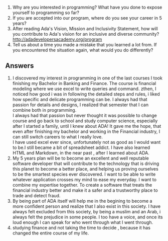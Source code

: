 1. Why are you interested in programming? What have you done to expose yourself to programming so far?
2. If you are accepted into our program, where do you see your career in 5 years?
3. After reading Ada's Vision, Mission and Inclusivity Statement, how will you contribute to Ada's vision for an inclusive and diverse community? http://adadevelopersacademy.org/program
4. Tell us about a time you made a mistake that you learned a lot from. If you encountered the situation again, what would you do differently?  
## Answers
1. I discovered my interest in programming in one of the last courses I took finishing my Bachelor in Banking and Finance. The course is financial modeling where we use excel to write queries and command. zthen, I noticed how good i was in following the detailed steps and rules, i liked how specific and delicate programming can be. I always had that passion for details and designs, I realized that semester that I can combine both in programming.  
I always had that passion but never thought it was possible to change course and go back to school and study computer science, especially after I started a family, until I knew about ADA! It gave me the hope, that even after finishing my bachelor and working in the Financial industry, I can still switch careers to what I really love.  
I have used excel ever since, unfortunately not as good as I would want to be.I still became a bit of spreadsheet addict. I have also learned HTML and Markdown, in the near past , after I learned about ADA.
2. My 5 years plan will be to become an excellent and well reputable software developer that will contribute to the technology that is driving this planet to become a better place, and helping us proving ourselves to be the smartest species ever discovered. I want to be able to write whatever application crosses my mind to ease my everyday. 
I want to combine my expertise together. To create a software that treats the financial industry better and make it a safer and a trustworthy place to trade and detect fraud.
3. By being part of ADA itself will help me in the begining to become a more confident person and realize that I also exist in this society. I have always felt excluded from this society, by being a muslim and an Arab, i always felt the prejudice in some people. I too have a voice, and once its loud enough I can speak for who went through what I went through.
4. studying finance and not taking the time to decide , because it has changed the entire course of my life.
